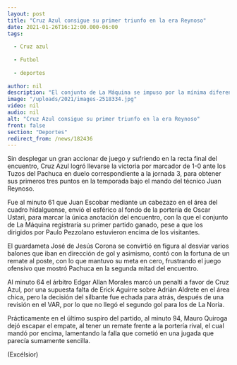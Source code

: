 ```yaml
---
layout: post
title: "Cruz Azul consigue su primer triunfo en la era Reynoso"
date: 2021-01-26T16:12:00.000-06:00
tags:
  
  - Cruz azul
  
  - Futbol
  
  - deportes
  
author: nil
description: "El conjunto de La Máquina se impuso por la mínima diferencia en su visita a los Tuzos del Pachuca correspondiente a la fecha 3"
image: "/uploads/2021/images-2518334.jpg"
video: nil
audio: nil
alt: "Cruz Azul consigue su primer triunfo en la era Reynoso"
front: false
section: "Deportes"
redirect_from: /news/182436
---
```


Sin desplegar un gran accionar de juego y sufriendo en la recta final del encuentro, Cruz Azul logró llevarse la victoria por marcador de 1-0 ante los Tuzos del Pachuca en duelo correspondiente a la jornada 3, para obtener sus primeros tres puntos en la temporada bajo el mando del técnico Juan Reynoso.

Fue al minuto 61 que Juan Escobar mediante un cabezazo en el área del cuadro hidalguense, envió el esférico al fondo de la portería de Oscar Ustari, para marcar la única anotación del encuentro, con la que el conjunto de La Máquina registraría su primer partido ganado, pese a que los dirigidos por Paulo Pezzolano estuvieron encima de los visitantes.

El guardameta José de Jesús Corona se convirtió en figura al desviar varios balones que iban en dirección de gol y asimismo, contó con la fortuna de un remate al poste, con lo que mantuvo su meta en cero, frustrando el juego ofensivo que mostró Pachuca en la segunda mitad del encuentro.

Al minuto 64 el árbitro Edgar Allan Morales marcó un penalti a favor de Cruz Azul, por una supuesta falta de Erick Aguirre sobre Adrián Aldrete en el área chica, pero la decisión del silbante fue echada para atrás, después de una revisión en el VAR, por lo que no llegó el segundo gol para los de La Noria.

Prácticamente en el último suspiro del partido, al minuto 94, Mauro Quiroga dejó escapar el empate, al tener un remate frente a la portería rival, el cual mandó por encima, lamentando la falla que cometió en una jugada que parecía sumamente sencilla.

(Excélsior)